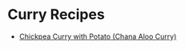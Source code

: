 # Curry Recipes

- [Chickpea Curry with Potato (Chana Aloo Curry)
  ](https://www.recipetineats.com/easy-chickpea-potato-curry-chana-aloo-curry/)
